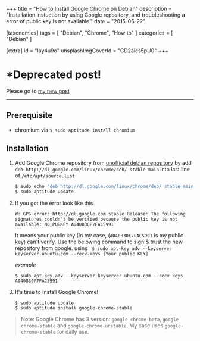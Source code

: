 +++
title = "How to Install Google Chrome on Debian"
description = "Installation instuction by using Google repository, and troubleshooting a error of public key is not available."
date = "2015-06-22"

[taxonomies]
tags = [ "Debian", "Chrome", "How to" ]
categories = [ "Debian" ]

[extra]
id = "lay4u9o"
unsplashImgCoverId = "CD2aics5pU0"
+++

# *Deprecated post!
Please go to [my new post](/a-very-short-ubuntu-debian-packages-installation-sheet-0967oym/)

<hr>

## Prerequisite
- chromium via `$ sudo aptitude install chromium`

## Installation
1. Add Google Chrome repository from [unofficial debian repository](https://wiki.debian.org/UnofficialRepositories) by add `deb http://dl.google.com/linux/chrome/deb/ stable main` into last line of `/etc/apt/source.list`

    ```bash
    $ sudo echo 'deb http://dl.google.com/linux/chrome/deb/ stable main' >> /etc/apt/source.list
    $ sudo aptitude update
    ```

2. If you got the error look like this

    ```
    W: GPG error: http://dl.google.com stable Release: The following signatures couldn't be verified because the public key is not available: NO_PUBKEY A040830F7FAC5991
    ```
    It means your public key (In my case, (`A040830F7FAC5991` is my public key) can't verify. Use the belowing command to sign & trust the new repository from google. using ` $ sudo apt-key adv --keyserver keyserver.ubuntu.com --recv-keys [Your public KEY]`

    *example*

    ```
    $ sudo apt-key adv --keyserver keyserver.ubuntu.com --recv-keys A040830F7FAC5991
    ```

3. It's time to Install Google Chrome!

    ```
    $ sudo aptitude update
    $ sudo aptitude install google-chrome-stable
    ```

> Note: Google Chrome has 3 version: `google-chrome-beta`, `google-chrome-stable` and `google-chrome-unstable`. My case uses `google-chrome-stable` for daily use.

